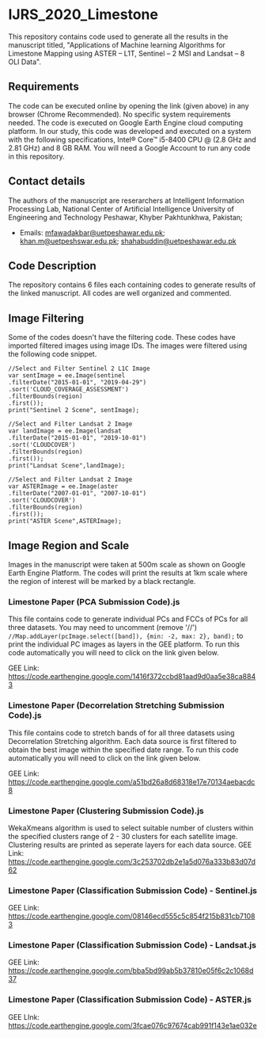 # IJRS_2020_Limestone
This repository contains code used to generate all the results in the manuscript titled, "Applications of Machine learning Algorithms for Limestone Mapping using ASTER – L1T, Sentinel – 2 MSI and Landsat – 8 OLI Data".

## Requirements
The code can be executed online by opening the link (given above) in any browser (Chrome Recommended). No specific system requirements needed. The code is executed on Google Earth Engine cloud computing platform. In our study, this code was developed and executed on a system with the following specifications, Intel® Core™ i5-8400 CPU @ (2.8 GHz and 2.81 GHz) and 8 GB RAM.
You will need a Google Account to run any code in this repository.

## Contact details
The authors of the manuscript are reserarchers at Intelligent Information Processing Lab, National Center of Artificial Intelligence University of Engineering and Technology Peshawar, Khyber Pakhtunkhwa, Pakistan;
* Emails:  mfawadakbar@uetpeshawar.edu.pk; khan.m@uetpeshswar.edu.pk; shahabuddin@uetpeshawar.edu.pk

## Code Description
The repository contains 6 files each containing codes to generate results of the linked manuscript. All codes are well organized and commented.

## Image Filtering
Some of the codes doesn't have the filtering code. These codes have imported filtered images using image IDs. The images were filtered using the following code snippet.
```
//Select and Filter Sentinel 2 L1C Image
var sentImage = ee.Image(sentinel
.filterDate("2015-01-01", "2019-04-29")
.sort('CLOUD_COVERAGE_ASSESSMENT')
.filterBounds(region)
.first());
print("Sentinel 2 Scene", sentImage);
 
//Select and Filter Landsat 2 Image
var landImage = ee.Image(landsat
.filterDate("2015-01-01", "2019-10-01")
.sort('CLOUDCOVER')
.filterBounds(region)
.first());
print("Landsat Scene",landImage);

//Select and Filter Landsat 2 Image
var ASTERImage = ee.Image(aster
.filterDate("2007-01-01", "2007-10-01")
.sort('CLOUDCOVER')
.filterBounds(region)
.first());
print("ASTER Scene",ASTERImage);

```
## Image Region and Scale
Images in the manuscript were taken at 500m scale as shown on Google Earth Engine Platform. The codes will print the results at 1km scale where the region of interest will be marked by a black rectangle.

### Limestone Paper (PCA Submission Code).js
This file contains code to generate individual PCs and FCCs of PCs for all three datasets. You may need to uncomment (remove '//') `//Map.addLayer(pcImage.select([band]), {min: -2, max: 2}, band);` to print the individual PC images as layers in the GEE platform. To run this code automatically you will need to click on the link given below.

GEE Link: https://code.earthengine.google.com/1416f372ccbd81aad9d0aa5e38ca8843

### Limestone Paper (Decorrelation Stretching Submission Code).js
This file contains code to stretch bands of for all three datasets using Decorrelation Stretching algorithm. Each data source is first filtered to obtain the best image within the specified date range. To run this code automatically you will need to click on the link given below.

GEE Link: https://code.earthengine.google.com/a51bd26a8d68318e17e70134aebacdc8

### Limestone Paper (Clustering Submission Code).js
WekaXmeans algorithm is used to select suitable number of clusters within the specified clusters range of 2 - 30 clusters for each satellite image. Clustering results are printed as seperate layers for each data source.
GEE Link: https://code.earthengine.google.com/3c253702db2e1a5d076a333b83d07d62

### Limestone Paper (Classification Submission Code) - Sentinel.js

GEE Link: https://code.earthengine.google.com/08146ecd555c5c854f215b831cb71083

### Limestone Paper (Classification Submission Code) - Landsat.js

GEE Link: https://code.earthengine.google.com/bba5bd99ab5b37810e05f6c2c1068d37

### Limestone Paper (Classification Submission Code) - ASTER.js

GEE LInk: https://code.earthengine.google.com/3fcae076c97674cab991f143e1ae032e
